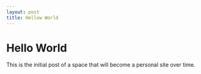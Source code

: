 ```yaml
---
layout: post
title: Hellow World
---
```


# Hello World

This is the initial post of a space that will become a personal site over time.
